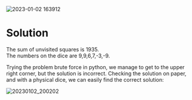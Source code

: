 ![2023-01-02 163912](https://user-images.githubusercontent.com/103123677/210279667-c8d20ad8-402e-492f-b967-c438a215f811.png)
# Solution  
The sum of unvisited squares is 1935.  
The numbers on the dice are 9,9,6,7,-3,-9.

Trying the problem brute force in python, we manage to get to the upper right corner, but the solution is incorrect. Checking the solution on paper, and with a physical dice, we can easily find the correct solution:  

![20230102_200202](https://user-images.githubusercontent.com/103123677/210288617-8f51a3c8-4e46-4112-a40c-fdec25de662b.jpg)
